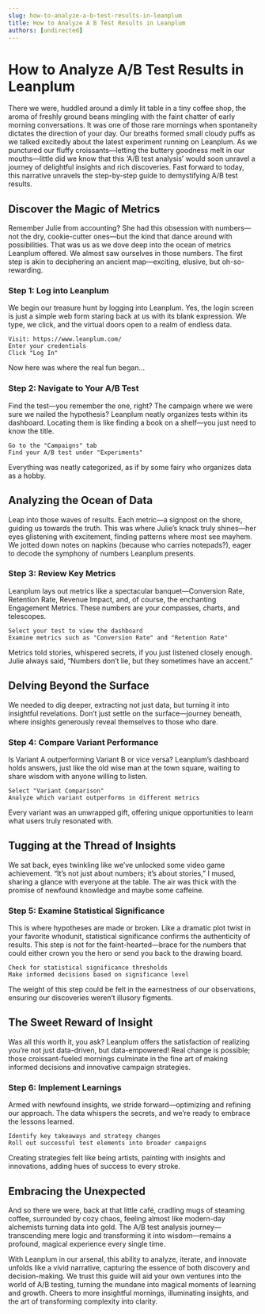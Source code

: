 ```yaml
---
slug: how-to-analyze-a-b-test-results-in-leanplum
title: How to Analyze A B Test Results in Leanplum
authors: [undirected]
---
```



# How to Analyze A/B Test Results in Leanplum

There we were, huddled around a dimly lit table in a tiny coffee shop, the aroma of freshly ground beans mingling with the faint chatter of early morning conversations. It was one of those rare mornings when spontaneity dictates the direction of your day. Our breaths formed small cloudy puffs as we talked excitedly about the latest experiment running on Leanplum. As we punctured our fluffy croissants—letting the buttery goodness melt in our mouths—little did we know that this ‘A/B test analysis’ would soon unravel a journey of delightful insights and rich discoveries. Fast forward to today, this narrative unravels the step-by-step guide to demystifying A/B test results.

## Discover the Magic of Metrics

Remember Julie from accounting? She had this obsession with numbers—not the dry, cookie-cutter ones—but the kind that dance around with possibilities. That was us as we dove deep into the ocean of metrics Leanplum offered. We almost saw ourselves in those numbers. The first step is akin to deciphering an ancient map—exciting, elusive, but oh-so-rewarding.

### Step 1: Log into Leanplum

We begin our treasure hunt by logging into Leanplum. Yes, the login screen is just a simple web form staring back at us with its blank expression. We type, we click, and the virtual doors open to a realm of endless data.

```
Visit: https://www.leanplum.com/
Enter your credentials
Click "Log In"
```

Now here was where the real fun began...

### Step 2: Navigate to Your A/B Test

Find the test—you remember the one, right? The campaign where we were sure we nailed the hypothesis? Leanplum neatly organizes tests within its dashboard. Locating them is like finding a book on a shelf—you just need to know the title.

```
Go to the "Campaigns" tab
Find your A/B test under "Experiments"
```

Everything was neatly categorized, as if by some fairy who organizes data as a hobby.

## Analyzing the Ocean of Data

Leap into those waves of results. Each metric—a signpost on the shore, guiding us towards the truth. This was where Julie’s knack truly shines—her eyes glistening with excitement, finding patterns where most see mayhem. We jotted down notes on napkins (because who carries notepads?), eager to decode the symphony of numbers Leanplum presents.

### Step 3: Review Key Metrics

Leanplum lays out metrics like a spectacular banquet—Conversion Rate, Retention Rate, Revenue Impact, and, of course, the enchanting Engagement Metrics. These numbers are your compasses, charts, and telescopes.

```
Select your test to view the dashboard
Examine metrics such as "Conversion Rate" and "Retention Rate"
```

Metrics told stories, whispered secrets, if you just listened closely enough. Julie always said, “Numbers don’t lie, but they sometimes have an accent.”

## Delving Beyond the Surface

We needed to dig deeper, extracting not just data, but turning it into insightful revelations. Don’t just settle on the surface—journey beneath, where insights generously reveal themselves to those who dare.

### Step 4: Compare Variant Performance

Is Variant A outperforming Variant B or vice versa? Leanplum’s dashboard holds answers, just like the old wise man at the town square, waiting to share wisdom with anyone willing to listen.

```
Select "Variant Comparison"
Analyze which variant outperforms in different metrics
```

Every variant was an unwrapped gift, offering unique opportunities to learn what users truly resonated with.

## Tugging at the Thread of Insights

We sat back, eyes twinkling like we’ve unlocked some video game achievement. “It’s not just about numbers; it’s about stories,” I mused, sharing a glance with everyone at the table. The air was thick with the promise of newfound knowledge and maybe some caffeine.

### Step 5: Examine Statistical Significance

This is where hypotheses are made or broken. Like a dramatic plot twist in your favorite whodunit, statistical significance confirms the authenticity of results. This step is not for the faint-hearted—brace for the numbers that could either crown you the hero or send you back to the drawing board.

```
Check for statistical significance thresholds
Make informed decisions based on significance level
```

The weight of this step could be felt in the earnestness of our observations, ensuring our discoveries weren’t illusory figments.

## The Sweet Reward of Insight

Was all this worth it, you ask? Leanplum offers the satisfaction of realizing you’re not just data-driven, but data-empowered! Real change is possible; those croissant-fueled mornings culminate in the fine art of making informed decisions and innovative campaign strategies.

### Step 6: Implement Learnings

Armed with newfound insights, we stride forward—optimizing and refining our approach. The data whispers the secrets, and we’re ready to embrace the lessons learned.

```
Identify key takeaways and strategy changes
Roll out successful test elements into broader campaigns
```

Creating strategies felt like being artists, painting with insights and innovations, adding hues of success to every stroke.

## Embracing the Unexpected

And so there we were, back at that little café, cradling mugs of steaming coffee, surrounded by cozy chaos, feeling almost like modern-day alchemists turning data into gold. The A/B test analysis journey—transcending mere logic and transforming it into wisdom—remains a profound, magical experience every single time.

With Leanplum in our arsenal, this ability to analyze, iterate, and innovate unfolds like a vivid narrative, capturing the essence of both discovery and decision-making. We trust this guide will aid your own ventures into the world of A/B testing, turning the mundane into magical moments of learning and growth. Cheers to more insightful mornings, illuminating insights, and the art of transforming complexity into clarity.